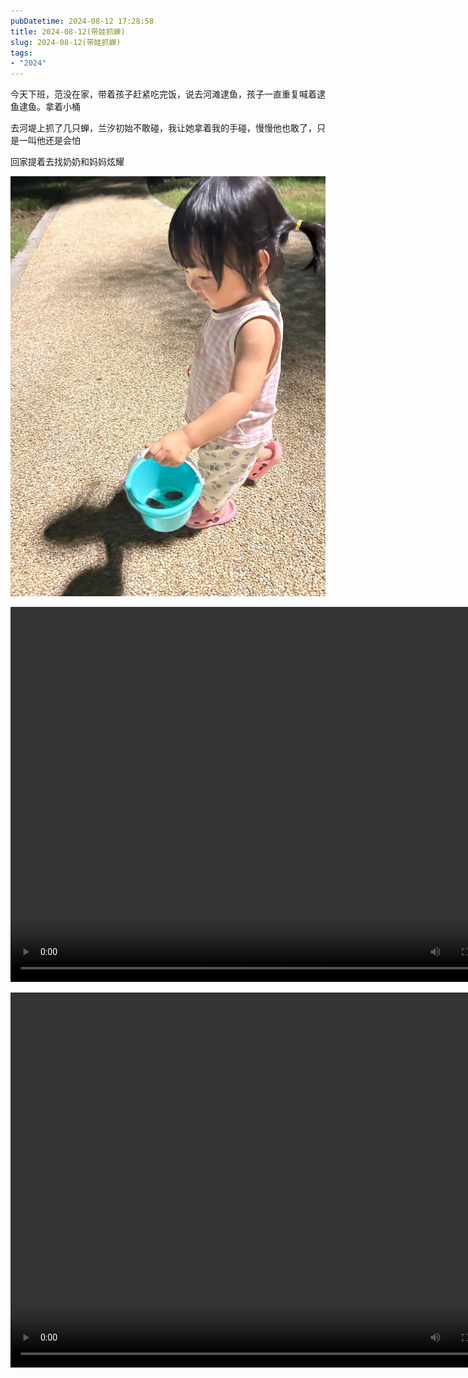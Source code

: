 ```yaml
---
pubDatetime: 2024-08-12 17:28:58
title: 2024-08-12(带娃抓蝉)
slug: 2024-08-12(带娃抓蝉)
tags:
- "2024"
---
```


今天下班，范没在家，带着孩子赶紧吃完饭，说去河滩逮鱼，孩子一直重复喊着逮鱼逮鱼。拿着小桶

去河堤上抓了几只蝉，兰汐初始不敢碰，我让她拿着我的手碰，慢慢他也敢了，只是一叫他还是会怕

回家提着去找奶奶和妈妈炫耀

![image](../../../../public/img/2024/2024-08-12-ac03f3c4-619b-4cb7-9070-e004ad972c5d.jpg)

<video src="https://pub-4232cd0528364004a537285f400807bf.r2.dev/2024/5f7cb760-aab7-477d-8444-dbac87c5f71e.mov" autoplay="false" controls="controls" width="800" height="600"/></video>

<video src="https://pub-4232cd0528364004a537285f400807bf.r2.dev/2024/500d902f-1e75-4ac5-af63-13a689a24489.mov" autoplay="false" controls="controls" width="800" height="600"/></video>